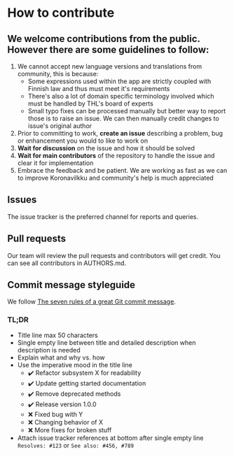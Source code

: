 # How to contribute

## We welcome contributions from the public. However there are some guidelines to follow:

1. We cannot accept new language versions and translations from community, this is because:
	- Some expressions used within the app are strictly coupled with Finnish law and thus must meet it's requirements
	- There's also a lot of domain specific terminology involved which must be handled by THL's board of experts
	- Small typo fixes can be processed manually but better way to report those is to raise an issue. We can then manually credit changes to issue's original author
2. Prior to committing to work, **create an issue** describing a problem, bug or enhancement you would to like to work on
3. **Wait for discussion** on the issue and how it should be solved
4. **Wait for main contributors** of the repository to handle the issue and clear it for implementation
5. Embrace the feedback and be patient. We are working as fast as we can to improve Koronavilkku and community's help is much appreciated

## Issues

The issue tracker is the preferred channel for reports and queries.

## Pull requests

Our team will review the pull requests and contributors will get credit. You can see all contributors in AUTHORS.md.

## Commit message styleguide

We follow [The seven rules of a great Git commit message](https://chris.beams.io/posts/git-commit/).

### TL;DR

- Title line max 50 characters
- Single empty line between title and detailed description when description is needed
- Explain what and why vs. how
- Use the imperative mood in the title line
  - :heavy_check_mark: Refactor subsystem X for readability
  - :heavy_check_mark: Update getting started documentation
  - :heavy_check_mark: Remove deprecated methods
  - :heavy_check_mark: Release version 1.0.0
  - :x: Fixed bug with Y
  - :x: Changing behavior of X
  - :x: More fixes for broken stuff
- Attach issue tracker references at bottom after single empty line `Resolves: #123` or `See also: #456, #789`


